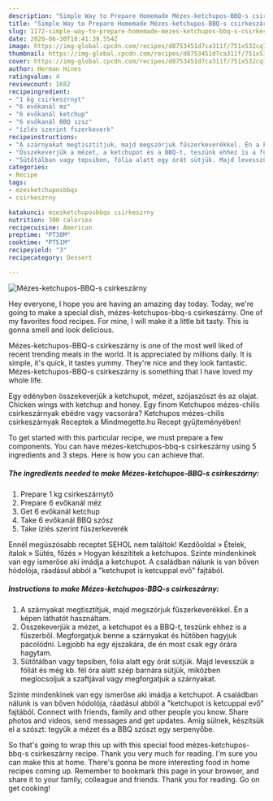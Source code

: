 ```yaml
---
description: "Simple Way to Prepare Homemade Mézes-ketchupos-BBQ-s csirkeszárny"
title: "Simple Way to Prepare Homemade Mézes-ketchupos-BBQ-s csirkeszárny"
slug: 1172-simple-way-to-prepare-homemade-mezes-ketchupos-bbq-s-csirkeszarny
date: 2020-06-30T18:41:39.554Z
image: https://img-global.cpcdn.com/recipes/d8753451d7ca311f/751x532cq70/mezes-ketchupos-bbq-s-csirkeszarny-recept-foto.jpg
thumbnail: https://img-global.cpcdn.com/recipes/d8753451d7ca311f/751x532cq70/mezes-ketchupos-bbq-s-csirkeszarny-recept-foto.jpg
cover: https://img-global.cpcdn.com/recipes/d8753451d7ca311f/751x532cq70/mezes-ketchupos-bbq-s-csirkeszarny-recept-foto.jpg
author: Herman Hines
ratingvalue: 4
reviewcount: 1682
recipeingredient:
- "1 kg csirkeszrnyt"
- "6 evőkanál mz"
- "6 evőkanál ketchup"
- "6 evőkanál BBQ szsz"
- "ízlés szerint fszerkeverk"
recipeinstructions:
- "A szárnyakat megtisztítjuk, majd megszórjuk fűszerkeverékkel. Én a képen láthatót használtam."
- "Összekeverjük a mézet, a ketchupot és a BBQ-t, teszünk ehhez is a fűszerből. Megforgatjuk benne a szárnyakat és hűtőben hagyjuk pácolódni. Legjobb ha egy éjszakára, de én most csak egy órára hagytam."
- "Sütőtálban vagy tepsiben, fólia alatt egy órát sütjük. Majd levesszük a fóliát és még kb. fél óra alatt szép barnára sütjük, miközben meglocsoljuk a szaftjával vagy megforgatjuk a szárnyakat."
categories:
- Recipe
tags:
- mzesketchuposbbqs
- csirkeszrny

katakunci: mzesketchuposbbqs csirkeszrny 
nutrition: 300 calories
recipecuisine: American
preptime: "PT30M"
cooktime: "PT51M"
recipeyield: "3"
recipecategory: Dessert

---
```



![Mézes-ketchupos-BBQ-s csirkeszárny](https://img-global.cpcdn.com/recipes/d8753451d7ca311f/751x532cq70/mezes-ketchupos-bbq-s-csirkeszarny-recept-foto.jpg)

Hey everyone, I hope you are having an amazing day today. Today, we're going to make a special dish, mézes-ketchupos-bbq-s csirkeszárny. One of my favorites food recipes. For mine, I will make it a little bit tasty. This is gonna smell and look delicious.

Mézes-ketchupos-BBQ-s csirkeszárny is one of the most well liked of recent trending meals in the world. It is appreciated by millions daily. It is simple, it's quick, it tastes yummy. They're nice and they look fantastic. Mézes-ketchupos-BBQ-s csirkeszárny is something that I have loved my whole life.

Egy edényben összekeverjük a ketchupot, mézet, szójaszószt és az olajat. Chicken wings with ketchup and honey. Egy finom Ketchupos mézes-chilis csirkeszárnyak ebédre vagy vacsorára? Ketchupos mézes-chilis csirkeszárnyak Receptek a Mindmegette.hu Recept gyűjteményében!


To get started with this particular recipe, we must prepare a few components. You can have mézes-ketchupos-bbq-s csirkeszárny using 5 ingredients and 3 steps. Here is how you can achieve that.

<!--inarticleads1-->

##### The ingredients needed to make Mézes-ketchupos-BBQ-s csirkeszárny:

1. Prepare 1 kg csirkeszárnytő
1. Prepare 6 evőkanál méz
1. Get 6 evőkanál ketchup
1. Take 6 evőkanál BBQ szósz
1. Take ízlés szerint fűszerkeverék


Ennél megúszósabb receptet SEHOL nem találtok! Kezdőoldal » Ételek, italok » Sütés, főzés » Hogyan készítitek a ketchupos. Szinte mindenkinek van egy ismerőse aki imádja a ketchupot. A családban nálunk is van bőven hódolója, ráadásul abból a &#34;ketchupot is ketcuppal evő&#34; fajtából. 

<!--inarticleads2-->

##### Instructions to make Mézes-ketchupos-BBQ-s csirkeszárny:

1. A szárnyakat megtisztítjuk, majd megszórjuk fűszerkeverékkel. Én a képen láthatót használtam.
1. Összekeverjük a mézet, a ketchupot és a BBQ-t, teszünk ehhez is a fűszerből. Megforgatjuk benne a szárnyakat és hűtőben hagyjuk pácolódni. Legjobb ha egy éjszakára, de én most csak egy órára hagytam.
1. Sütőtálban vagy tepsiben, fólia alatt egy órát sütjük. Majd levesszük a fóliát és még kb. fél óra alatt szép barnára sütjük, miközben meglocsoljuk a szaftjával vagy megforgatjuk a szárnyakat.


Szinte mindenkinek van egy ismerőse aki imádja a ketchupot. A családban nálunk is van bőven hódolója, ráadásul abból a &#34;ketchupot is ketcuppal evő&#34; fajtából. Connect with friends, family and other people you know. Share photos and videos, send messages and get updates. Amíg sülnek, készítsük el a szószt: tegyük a mézet és a BBQ szószt egy serpenyőbe. 

So that's going to wrap this up with this special food mézes-ketchupos-bbq-s csirkeszárny recipe. Thank you very much for reading. I'm sure you can make this at home. There's gonna be more interesting food in home recipes coming up. Remember to bookmark this page in your browser, and share it to your family, colleague and friends. Thank you for reading. Go on get cooking!
